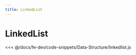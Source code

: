 ```yaml
---
title: LinkedList
---
```


# LinkedList

<<< @/docs/fe-dev/code-snippets/Data-Structure/linkedlist.js
